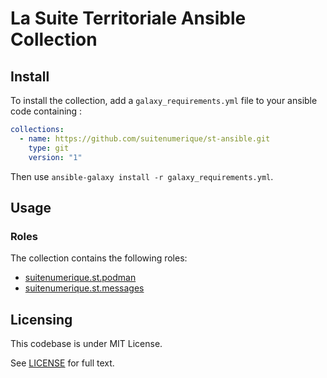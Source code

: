 # La Suite Territoriale Ansible Collection

## Install

To install the collection, add a `galaxy_requirements.yml` file to your ansible code containing :

```yaml
collections:
  - name: https://github.com/suitenumerique/st-ansible.git
    type: git
    version: "1"
```

Then use `ansible-galaxy install -r galaxy_requirements.yml`.

## Usage

### Roles

The collection contains the following roles:
- [suitenumerique.st.podman](https://github.com/suitenumerique/st-ansible/-/tree/main/roles/podman/REFERENCE.md)
- [suitenumerique.st.messages](https://github.com/suitenumerique/st-ansible/-/tree/main/roles/messages/REFERENCE.md)

## Licensing

This codebase is under MIT License.

See [LICENSE](https://github.com/suitenumerique/st-ansible/blob/main/LICENSE) for full text.
